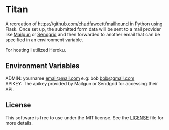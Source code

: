 # Titan

A recreation of https://github.com/chadfawcett/mailhound in Python using Flask. Once set up, the submitted form data will be sent to a mail provider like [Mailgun](https://mailgun.com) or [Sendgrid](https://sendgrid.com) and then forwarded to another email that can be specified in an environment variable.

For hosting I utilized Heroku.

## Environment Variables

ADMIN: yourname <email@mail.com>    e.g:  bob <bob@gmail.com><br>APIKEY: The apikey provided by Mailgun or Sendgrid for accessing their API.

## License

This software is free to use under the MIT license. See the [LICENSE][] file for more details.

[License]: https://github.com/darkhobbo/Titan/blob/master/LICENSE
